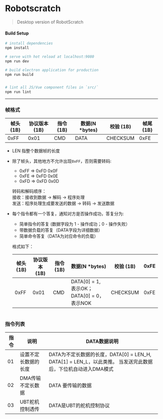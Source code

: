 # Robotscratch

> Desktop version of RobotScratch

#### Build Setup

``` bash
# install dependencies
npm install

# serve with hot reload at localhost:9080
npm run dev

# build electron application for production
npm run build


# lint all JS/Vue component files in `src/`
npm run lint

```

---

### 帧格式


| 帧头(1B) | 协议版本 (1B) | 指令 (1B) | 数据(N *bytes) | 校验 (1B) | 帧尾 (1B)
|--|--|--|--|--|--|
| 0xFF | 0x01 | CMD | DATA | CHECKSUM | 0xFE |

* LEN 指整个数据帧的长度
* 除了帧头，其他地方不允许出现`0xFF`，否则需要转码:
  - 0xFF => 0xFD 0x0F
  - 0xFE => 0xFD 0x0E
  - 0xFD => 0xFD 0x0D
  
  转码和解码顺序：    
  接收：接收到数据 -> 解码 -> 程序处理    
  发送：程序处理生成要发送的数据 -> 转码 -> 发送数据
* 每个指令都有一个答复，通知对方是否操作成功，答复分为:
  - 简单指令的答复 (数据字段为 1 - 操作成功；0 - 操作失败）
  - 带数据负载的答复（DATA字段为详细数据）
  - 简单命令答复（DATA为对应命令的负载）

  格式如下：

  | 帧头(1B) | 协议版本 (1B) | 指令 (1B) | 数据(N *bytes) | 校验 (1B) | 0xFE |
  |--|--|--|--|--|--|
  | 0xFF | 0x01 | CMD | DATA[0] = 1, 表示OK；DATA[0] = 0，表示NOK | CHECKSUM | 0xFE |

# 

### 指令列表

| 指令 | 说明 | DATA数据说明 |
|---|---|---|
| 01 | 设置不定长数据的长度 | DATA为不定长数据的长度，DATA[0] = LEN_H, DATA[1] = LEN_L，以此类推。 当发送完此数据后，下位机自动进入DMA模式 | 
| 02 | DMA传输不定长数据 | DATA 要传输的数据
| 03 | UBT舵机控制透传 | DATA是UBT的舵机控制协议 |
